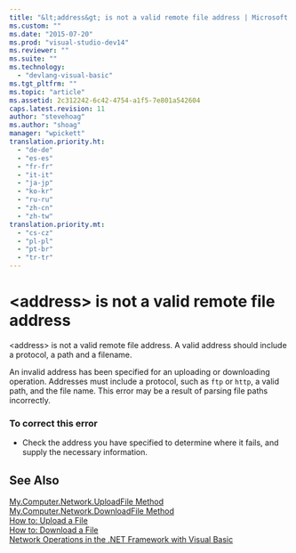 ```yaml
---
title: "&lt;address&gt; is not a valid remote file address | Microsoft Docs"
ms.custom: ""
ms.date: "2015-07-20"
ms.prod: "visual-studio-dev14"
ms.reviewer: ""
ms.suite: ""
ms.technology: 
  - "devlang-visual-basic"
ms.tgt_pltfrm: ""
ms.topic: "article"
ms.assetid: 2c312242-6c42-4754-a1f5-7e801a542604
caps.latest.revision: 11
author: "stevehoag"
ms.author: "shoag"
manager: "wpickett"
translation.priority.ht: 
  - "de-de"
  - "es-es"
  - "fr-fr"
  - "it-it"
  - "ja-jp"
  - "ko-kr"
  - "ru-ru"
  - "zh-cn"
  - "zh-tw"
translation.priority.mt: 
  - "cs-cz"
  - "pl-pl"
  - "pt-br"
  - "tr-tr"
---
```

# &lt;address&gt; is not a valid remote file address
\<address> is not a valid remote file address. A valid address should include a protocol, a path and a filename.  
  
 An invalid address has been specified for an uploading or downloading operation. Addresses must include a protocol, such as `ftp` or `http`, a valid path, and the file name. This error may be a result of parsing file paths incorrectly.  
  
### To correct this error  
  
-   Check the address you have specified to determine where it fails, and supply the necessary information.  
  
## See Also  
 [My.Computer.Network.UploadFile Method](http://msdn.microsoft.com/en-us/5505ea3e-3dbd-460b-9f8f-62c84c0a4de6)   
 [My.Computer.Network.DownloadFile Method](http://msdn.microsoft.com/en-us/aeb7ed8f-1ac9-4242-ae57-9f35914eb329)   
 [How to: Upload a File](http://msdn.microsoft.com/en-us/Library/a8b37924-c523-4fd3-b5ca-cb0074df29cd)   
 [How to: Download a File](http://msdn.microsoft.com/en-us/Library/ac479f81-c0e2-4b99-af73-217f446b73da)   
 [Network Operations in the .NET Framework with Visual Basic](http://msdn.microsoft.com/en-us/c5379021-44ef-4d6a-acf5-e951fdcab6b2)